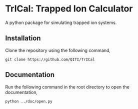 # TrICal: Trapped Ion Calculator
A python package for simulating trapped ion systems.

## Installation
Clone the repository using the following command,
```
git clone https://github.com/QITI/TrICal
```

## Documentation
Run the following command in the root directory to open the documentation,
```
python ../doc/open.py